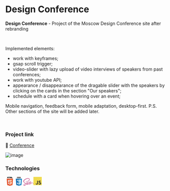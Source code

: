 # Design Conference

**Design Conference** -  Project of the Moscow Design Conference site after rebranding 

<br/>

Implemented elements:
- work with keyframes;
- gsap scroll trigger;
- video-slider  with lazy upload of video interviews of speakers from past conferences;
- work with youtube API; 
- appearance / disappearance of the dragable slider with the speakers by clicking on the cards in the section "Our speakers";
- schedule with a card when hovering over an event;

Mobile navigation, feedback form, mobile adaptation, desktop-first.
P.S. Other sections of the site will be added later.


<br/>

### Project link
🌱 [Conference](https://dariannyko.github.io/Design-Conference/) 

![image](https://user-images.githubusercontent.com/109591423/210667100-1b6c99f0-8ad2-4785-b00e-0eb7ed66b61f.png)




### Technologies

<img align='left' alt='HTML' width='28px' src='https://raw.githubusercontent.com/github/explore/80688e429a7d4ef2fca1e82350fe8e3517d3494d/topics/html/html.png' />
<img align='left' alt='CSS' width='28px' src='https://raw.githubusercontent.com/github/explore/80688e429a7d4ef2fca1e82350fe8e3517d3494d/topics/css/css.png' />
<img align='left' alt='Sass' width='32px' src='https://raw.githubusercontent.com/github/explore/80688e429a7d4ef2fca1e82350fe8e3517d3494d/topics/sass/sass.png' />
<img align='left' alt='JavaScript' width='26px' src='https://raw.githubusercontent.com/github/explore/80688e429a7d4ef2fca1e82350fe8e3517d3494d/topics/javascript/javascript.png' />
